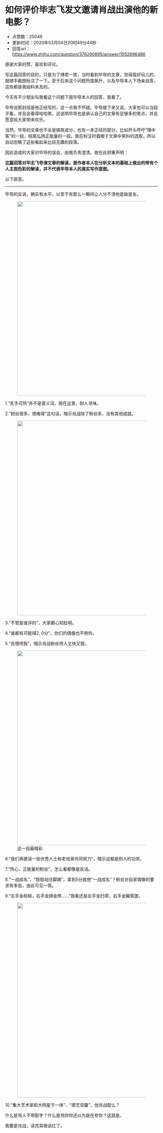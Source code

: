 # 如何评价毕志飞发文邀请肖战出演他的新电影？
- 点赞数：25046
- 更新时间：2020年03月04日20时49分44秒
- 回答url：https://www.zhihu.com/question/376290895/answer/1052696486
<body>
 <p data-pid="nr74xWra">感谢大家的赞、喜欢和评论。</p>
 <p data-pid="dhdrxnw4">写这篇回答的目的，只是为了博君一笑，当时看到毕导的文章，觉得蛮好玩儿的，就顺手截图标注了一下。至于后来这个问题热度飙升，以及毕导本人下场亲自答，这些都是我始料未及的。</p>
 <p data-pid="AuSUiuFa">今天有不少朋友叫我看这个问题下面毕导本人的回答，我看了。</p>
 <p data-pid="fnhKlAfG">毕导说那封信是他正经写的，这一点我不怀疑。毕导接下来又说，大家也可以当段子看，并且会看得哈哈笑。这说明毕导也是承认自己的文章有足够多的笑点，并且愿意给大家带来欢乐。</p>
 <p data-pid="zFIUpqSO">当然，毕导的文章也不全是搞笑成分，也有一本正经的部分，比如开头呼吁“理中客”的一段，结尾弘扬正能量的一段。我在标注时着眼于文章中笑料的选取，所以自动忽略了这些看起来比较无趣的段落。</p>
 <p data-pid="ijctvm1h">因此造成的大家对毕导的误会，由我负责澄清。故在此郑重声明：</p>
 <p data-pid="V5xfykJ0"><b>这篇回答对毕志飞导演文章的解读，是作者本人在分析文本的基础上做出的带有个人主观色彩的解读，并不代表毕导本人的真实写作意图。</b></p>
 <p data-pid="-H8www4G">以下原答。</p>
 <hr>
 <p data-pid="mrxAus01">毕导的反讽，确实有水平，以至于有那么一瞬间让人分不清他是敌是友。</p>
 <figure data-size="normal">
  <img src="https://pica.zhimg.com/50/v2-aaf5834fa43ebcfc9a71bc2a0d82705d_720w.jpg?source=1940ef5c" data-rawwidth="640" data-rawheight="841" data-size="normal" data-original-token="v2-a2186e8f0da6709170b15f69fd78506b" data-default-watermark-src="https://pica.zhimg.com/50/v2-bfc189bf4575d2946c4fdb8180f003f0_720w.jpg?source=1940ef5c" class="origin_image zh-lightbox-thumb" width="640" data-original="https://picx.zhimg.com/v2-aaf5834fa43ebcfc9a71bc2a0d82705d_r.jpg?source=1940ef5c">
 </figure>
 <p data-pid="mN-HNKhp">1.“炙手可热”并不是褒义词，用在这里，耐人寻味。</p>
 <p data-pid="ajO9uNzJ">2.“粉丝很多，很难得”这句话，暗示肖战除了粉丝多，没有其他成就。</p>
 <figure data-size="normal">
  <img src="https://picx.zhimg.com/50/v2-1385db9909de3dbf79fdde7b8815b2fe_720w.jpg?source=1940ef5c" data-rawwidth="640" data-rawheight="696" data-size="normal" data-original-token="v2-8c5bc897c49ac433ea3f9f292ca40510" data-default-watermark-src="https://picx.zhimg.com/50/v2-922c9508f38927e9879e663aa8b0b305_720w.jpg?source=1940ef5c" class="origin_image zh-lightbox-thumb" width="640" data-original="https://pic1.zhimg.com/v2-1385db9909de3dbf79fdde7b8815b2fe_r.jpg?source=1940ef5c">
 </figure>
 <p data-pid="QxzchJIo">3.“不管是谁评的”，大家都心知肚明。</p>
 <p data-pid="PFdiOfPC">4.“谁都有可能得2. 0分”，你们的偶像也不例外。</p>
 <p data-pid="CkyeersC">5.“且慢喷我”，暗示肖战粉丝喷人又快又狠。</p>
 <figure data-size="normal">
  <img src="https://picx.zhimg.com/50/v2-961925f757e7e7da6b06f5544445ae21_720w.jpg?source=1940ef5c" data-rawwidth="640" data-rawheight="507" data-size="normal" data-original-token="v2-cd805a1fdd3f3ac383dc63063abb6006" data-default-watermark-src="https://picx.zhimg.com/50/v2-a3ac116f9924ba2d5b2718a4002cf101_720w.jpg?source=1940ef5c" class="origin_image zh-lightbox-thumb" width="640" data-original="https://pica.zhimg.com/v2-961925f757e7e7da6b06f5544445ae21_r.jpg?source=1940ef5c">
  <figcaption>
   这一段最精彩
  </figcaption>
 </figure>
 <p data-pid="JcoqTfRi">6.“我们再邀请一些优秀人士和老戏骨共同努力”，暗示这都是别人的功劳。</p>
 <p data-pid="0Qf99PAO">7.“热心、正能量的粉丝”，怎么看都像是反话。</p>
 <p data-pid="uOgmUeqB">8.“一战成名”、“稳稳站住脚跟”，拿到5分就想“一战成名”？粉丝对自家偶像的要求有多低，由此可见一斑。</p>
 <p data-pid="WWBczkEr">9.“左手金棕榈，右手金狮金熊……”我看还是左手金扫帚，右手金簸箕罢。</p>
 <figure data-size="normal">
  <img src="https://pic1.zhimg.com/50/v2-2747947dc3dc439591935f4caafadeb6_720w.jpg?source=1940ef5c" data-rawwidth="640" data-rawheight="827" data-size="normal" data-original-token="v2-d993e6e2e065fd814318d383011a6f3d" data-default-watermark-src="https://pic1.zhimg.com/50/v2-ef294160a3946ec1074ef1cccc3b80db_720w.jpg?source=1940ef5c" class="origin_image zh-lightbox-thumb" width="640" data-original="https://picx.zhimg.com/v2-2747947dc3dc439591935f4caafadeb6_r.jpg?source=1940ef5c">
 </figure>
 <p data-pid="9reoxRCi">10.“集大艺术家和大明星于一体”、“德艺双馨”，他肖战配么？</p>
 <p data-pid="k5uHoK7w">什么是骂人不带脏字？什么是骂你你还以为是在夸你？这就是。</p>
 <p data-pid="ZKAs9zFo">我要是肖战，读完耳根该红了。</p>
</body>